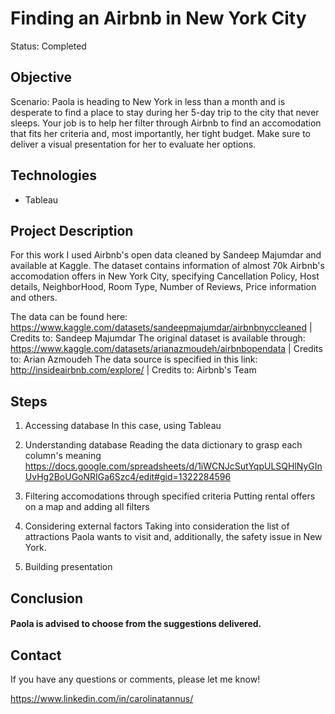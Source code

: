 # Finding an Airbnb in New York City
 
Status: Completed

## Objective
Scenario: Paola is heading to New York in less than a month and is desperate to find a place to stay during her 5-day trip to the city that never sleeps. Your job is to help her filter through Airbnb to find an accomodation that fits her criteria and, most importantly, her tight budget. Make sure to deliver a visual presentation for her to evaluate her options.

## Technologies
- Tableau

## Project Description
For this work I used Airbnb's open data cleaned by Sandeep Majumdar and available at Kaggle. The dataset contains information of almost 70k Airbnb's accomodation offers in New York City, specifying Cancellation Policy, Host details, NeighborHood, Room Type, Number of Reviews, Price information and others.

The data can be found here: <https://www.kaggle.com/datasets/sandeepmajumdar/airbnbnyccleaned> | Credits to: Sandeep Majumdar
The original dataset is available through: <https://www.kaggle.com/datasets/arianazmoudeh/airbnbopendata> | Credits to: Arian Azmoudeh
The data source is specified in this link: <http://insideairbnb.com/explore/> | Credits to: Airbnb's Team

## Steps

1) Accessing database
In this case, using Tableau

2) Understanding database
Reading the data dictionary to grasp each column's meaning <https://docs.google.com/spreadsheets/d/1iWCNJcSutYqpULSQHlNyGInUvHg2BoUGoNRIGa6Szc4/edit#gid=1322284596>

3) Filtering accomodations through specified criteria
Putting rental offers on a map and adding all filters

4) Considering external factors
Taking into consideration the list of attractions Paola wants to visit and, additionally, the safety issue in New York. 

5) Building presentation

## Conclusion

#### Paola is advised to choose from the suggestions delivered.

## Contact
  
If you have any questions or comments, please let me know!
  
https://www.linkedin.com/in/carolinatannus/
